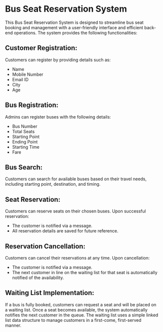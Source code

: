 # Bus Seat Reservation System

This Bus Seat Reservation System is designed to streamline bus seat booking and management with a user-friendly interface and efficient back-end operations. The system provides the following functionalities:

## Customer Registration:
Customers can register by providing details such as:
- Name
- Mobile Number
- Email ID
- City
- Age

## Bus Registration:
Admins can register buses with the following details:
- Bus Number
- Total Seats
- Starting Point
- Ending Point
- Starting Time
- Fare

## Bus Search:
Customers can search for available buses based on their travel needs, including starting point, destination, and timing.

## Seat Reservation:
Customers can reserve seats on their chosen buses. Upon successful reservation:
- The customer is notified via a message.
- All reservation details are saved for future reference.

## Reservation Cancellation:
Customers can cancel their reservations at any time. Upon cancellation:
- The customer is notified via a message.
- The next customer in line on the waiting list for that seat is automatically notified of the availability.

## Waiting List Implementation:
If a bus is fully booked, customers can request a seat and will be placed on a waiting list. Once a seat becomes available, the system automatically notifies the next customer in the queue. The waiting list uses a simple linked list data structure to manage customers in a first-come, first-served manner.
